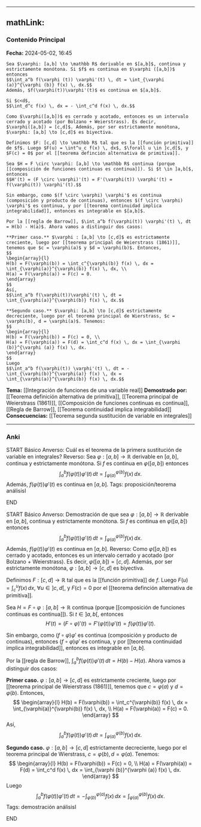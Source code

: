 
---
mathLink:
---
### Contenido Principal

**Fecha:** 2024-05-02, 16:45

```ad-theorem
Sea $\varphi: [a,b] \to \mathbb R$ derivable en $[a,b]$, continua y estrictamente monótona. Si $f$ es continua en $\varphi ([a,b])$ entonces
$$\int_a^b f(\varphi (t)) \varphi'(t) \, dt = \int_{\varphi (a)}^{\varphi (b)} f(x) \, dx.$$
Además, $f(\varphi(t))\varphi'(t)$ es continua en $[a,b]$.
```

```ad-note
Si $c<d$,
$$\int_d^c f(x) \, dx = - \int_c^d f(x) \, dx.$$
```

```ad-proof
Como $\varphi([a,b])$ es cerrado y acotado, entonces es un intervalo cerrado y acotado (por Bolzano + Weierstrass). Es decir, $\varphi([a,b]) = [c,d]$. Además, por ser estrictamente monótona, $\varphi: [a,b] \to [c,d]$ es biyectiva.

Definimos $F: [c,d] \to \mathbb R$ tal que es la [[función primitiva]] de $f$. Luego $F(u) = \int^u_c f(x) \, dx$, $\forall u \in ]c,d[$, y $F(c) = 0$ por el [[teorema definción alternativa de primitiva]].

Sea $H = F \circ \varphi: [a,b] \to \mathbb R$ continua (porque [[composición de funciones continuas es continua]]). Si $t \in ]a,b[$, entonces
$$H'(t) = (F \circ \varphi)'(t) = F'(\varphi(t)) \varphi'(t) = f(\varphi(t)) \varphi'(t).$$

Sin embargo, como $(f \circ \varphi) \varphi'$ es continua (composición y producto de continuas), entonces $(f \circ \varphi) \varphi'$ es continua, y por [[teorema continuidad implica integrabilidad]], entonces es integrable en $[a,b]$.

Por la [[regla de Barrow]], $\int_a^b f(\varphi(t)) \varphi'(t) \, dt = H(b) - H(a)$. Ahora vamos a distinguir dos casos:

**Primer caso.** $\varphi : [a,b] \to [c,d]$ es estrictamente creciente, luego por [[teorema principal de Weierstrass (1861)]], tenemos que $c = \varphi(a)$ y $d = \varphi(b)$. Entonces,
$$
\begin{array}{l}
H(b) = F(\varphi(b)) = \int_c^{\varphi(b)} f(x) \, dx = \int_{\varphi(a)}^{\varphi(b)} f(x) \, dx, \\
H(a) = F(\varphi(a)) = F(c) = 0.
\end{array}
$$
Así,
$$\int_a^b f(\varphi(t))\varphi'(t) \, dt = \int_{\varphi(a)}^{\varphi(b)} f(x) \, dx.$$

**Segundo caso.** $\varphi: [a,b] \to [c,d]$ estrictamente decreciente, luego por el teorema principal de Wierstrass, $c = \varphi(b), d = \varphi(a)$. Tenemos:
$$
\begin{array}{l}
H(b) = F(\varphi(b)) = F(c) = 0, \\
H(a) = F(\varphi(a)) = F(d) = \int_c^d f(x) \, dx = \int_{\varphi (b)}^{\varphi (a)} f(x) \, dx.
\end{array}
$$
Luego
$$\int_a^b f(\varphi(t)) \varphi'(t) \, dt = - \int_{\varphi(b)}^{\varphi(a)} f(x) \, dx = \int_{\varphi(a)}^{\varphi(b)} f(x) \, dx.$$
```

**Tema:** [[Integración de funciones de una variable real]]
**Demostrado por:** [[Teorema definición alternativa de primitiva]], [[Teorema principal de Weierstrass (1861)]],  [[Composición de funciones continuas es continua]], [[Regla de Barrow]], [[Teorema continuidad implica integrabilidad]]
**Consecuencias:** [[Teorema segunda sustitución de variable en integrales]]

---
### Anki

START
Básico
Anverso: Cuál es el teorema de la primera sustitución de variable en integrales?
Reverso: Sea $\varphi: [a,b] \to \mathbb R$ derivable en $[a,b]$, continua y estrictamente monótona. Si $f$ es continua en $\varphi ([a,b])$ entonces
$$\int_a^b f(\varphi (t)) \varphi'(t) \, dt = \int_{\varphi (a)}^{\varphi (b)} f(x) \, dx.$$
Además, $f(\varphi(t))\varphi'(t)$ es continua en $[a,b]$.
Tags: proposición/teorema análisisI
<!--ID: 1714720468831-->
END



START
Básico
Anverso: Demostración de que sea $\varphi: [a,b] \to \mathbb R$ derivable en $[a,b]$, continua y estrictamente monótona. Si $f$ es continua en $\varphi ([a,b])$ entonces
$$\int_a^b f(\varphi (t)) \varphi'(t) \, dt = \int_{\varphi (a)}^{\varphi (b)} f(x) \, dx.$$
Además, $f(\varphi(t))\varphi'(t)$ es continua en $[a,b]$.
Reverso: Como $\varphi([a,b])$ es cerrado y acotado, entonces es un intervalo cerrado y acotado (por Bolzano + Weierstrass). Es decir, $\varphi([a,b]) = [c,d]$. Además, por ser estrictamente monótona, $\varphi: [a,b] \to [c,d]$ es biyectiva.

Definimos $F: [c,d] \to \mathbb R$ tal que es la [[función primitiva]] de $f$. Luego $F(u) = \int^u_c f(x) \, dx$, $\forall u \in ]c,d[$, y $F(c) = 0$ por el [[teorema definción alternativa de primitiva]].

Sea $H = F \circ \varphi: [a,b] \to \mathbb R$ continua (porque [[composición de funciones continuas es continua]]). Si $t \in ]a,b[$, entonces
$$H'(t) = (F \circ \varphi)'(t) = F'(\varphi(t)) \varphi'(t) = f(\varphi(t)) \varphi'(t).$$

Sin embargo, como $(f \circ \varphi) \varphi'$ es continua (composición y producto de continuas), entonces $(f \circ \varphi) \varphi'$ es continua, y por [[teorema continuidad implica integrabilidad]], entonces es integrable en $[a,b]$.

Por la [[regla de Barrow]], $\int_a^b f(\varphi(t)) \varphi'(t) \, dt = H(b) - H(a)$. Ahora vamos a distinguir dos casos:

**Primer caso.** $\varphi : [a,b] \to [c,d]$ es estrictamente creciente, luego por [[teorema principal de Weierstrass (1861)]], tenemos que $c = \varphi(a)$ y $d = \varphi(b)$. Entonces,
$$
\begin{array}{l}
H(b) = F(\varphi(b)) = \int_c^{\varphi(b)} f(x) \, dx = \int_{\varphi(a)}^{\varphi(b)} f(x) \, dx, \\
H(a) = F(\varphi(a)) = F(c) = 0.
\end{array}
$$
Así,
$$\int_a^b f(\varphi(t))\varphi'(t) \, dt = \int_{\varphi(a)}^{\varphi(b)} f(x) \, dx.$$

**Segundo caso.** $\varphi: [a,b] \to [c,d]$ estrictamente decreciente, luego por el teorema principal de Wierstrass, $c = \varphi(b), d = \varphi(a)$. Tenemos:
$$
\begin{array}{l}
H(b) = F(\varphi(b)) = F(c) = 0, \\
H(a) = F(\varphi(a)) = F(d) = \int_c^d f(x) \, dx = \int_{\varphi (b)}^{\varphi (a)} f(x) \, dx.
\end{array}
$$
Luego
$$\int_a^b f(\varphi(t)) \varphi'(t) \, dt = - \int_{\varphi(b)}^{\varphi(a)} f(x) \, dx = \int_{\varphi(a)}^{\varphi(b)} f(x) \, dx.$$
Tags: demostración análisisI
<!--ID: 1714669443628-->
END

